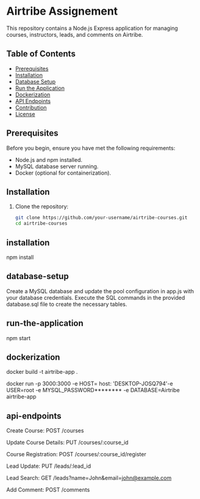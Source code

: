 # Airtribe Assignement

This repository contains a Node.js Express application for managing courses, instructors, leads, and comments on Airtribe.

## Table of Contents

- [Prerequisites](#prerequisites)
- [Installation](#installation)
- [Database Setup](#database-setup)
- [Run the Application](#run-the-application)
- [Dockerization](#dockerization)
- [API Endpoints](#api-endpoints)
- [Contribution](#contribution)
- [License](#license)

## Prerequisites

Before you begin, ensure you have met the following requirements:

- Node.js and npm installed.
- MySQL database server running.
- Docker (optional for containerization).

## Installation

1. Clone the repository:

   ```bash
   git clone https://github.com/your-username/airtribe-courses.git
   cd airtribe-courses


## installation
npm install

## database-setup
Create a MySQL database and update the pool configuration in app.js with your database credentials.
Execute the SQL commands in the provided database.sql file to create the necessary tables.

## run-the-application
npm start

## dockerization
docker build -t airtribe-app .

docker run -p 3000:3000 -e HOST=  host: 'DESKTOP-JOSQ794'-e USER=root -e MYSQL_PASSWORD******** -e DATABASE=Airtribe airtribe-app

## api-endpoints
Create Course:
POST /courses

Update Course Details:
PUT /courses/:course_id

Course Registration:
POST /courses/:course_id/register

Lead Update:
PUT /leads/:lead_id

Lead Search:
GET /leads?name=John&email=john@example.com

Add Comment:
POST /comments

